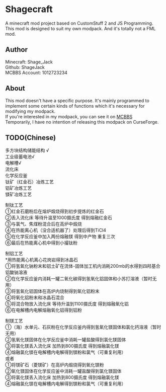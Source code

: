 # Shagecraft
A minecraft mod project based on CustomStuff 2 and JS Programming.<br>This mod is designed to suit my own modpack. And it's totally not a FML mod.

## Author
Minecraft: Shage_Jack<br>Github: ShageJack<br>MCBBS Account: 1012723234

## About

This mod doesn't have a specific purpose. It's mainly programmed to implement some certain kinds of functions which it's necessary for modifying my modpack.<br>If you're interested in my modpack, you can see it on [MCBBS](http://www.mcbbs.net/thread-819462-1-1.html)<br>Temporarily, I have no intention of releasing this modpack on CurseForge.

## TODO(Chinese)

多方块结构储能结构 √<br>工业级蓄电池√<br>电解槽√<br>流化床 <br>化学反应釜<br>钛矿（红金石）冶炼工艺<br>铝矿冶炼工艺<br>镁矿冶炼工艺<br>

制钛工艺 <br>①红金石磨粉后在熔炉煅烧得到初步提炼的红金石<br>②丢入流化床 等待升温至1000摄氏度 得到熔融红金石<br>③与氯气、焦煤粉混合后在高炉中煅烧<br> ④在热能离心机（没合适机器了）处理后得到TiCl4  <br>⑤在化学反应釜中加入两份熔融镁 得到中产物 重复三次 <br>⑥最后在热能离心机中得到小撮钛粉

制铝工艺<br>*用热能离心机离心花岗岩得到冰晶石<br>①将氢氧化钠粉末和铝土矿在流体-固体加工机内消耗200mb的水得到四羟基合铝酸钠溶液<br>②在化学反应釜内消耗一罐二氧化碳得到氢氧化铝固体和小苏打溶液（暂时无用）<br>③将氢氧化铝固体在高炉内烧制得到氧化铝粉末<br>④将氧化铝粉末和冰晶石混合<br>⑤将混合物放入流化床 等待升温到1100摄氏度 得到熔融氧化铝<br>⑥在电解槽内电解熔融氧化铝得到铝粉<br>

制镁工艺<br>①（海）水单元、石灰粉在化学反应釜内得到氢氧化镁固体和氯化钙溶液（暂时无用）<br>②氢氧化镁固体在化学反应釜中消耗一罐盐酸得到氯化镁固体<br>③将氯化镁丢入流化床 加热到800摄氏度 得到熔融氯化镁<br>④熔融氯化镁在电解槽内电解得到镁粉和氯气（可重复利用）<br>或者<br>①将镁矿石（菱镁矿）在高炉内煅烧得到氧化镁粉<br>②氧化镁固体在化学反应釜中消耗一罐盐酸得到氯化镁固体<br>③将氯化镁丢入流化床 加热到800摄氏度 得到熔融氯化镁<br>④熔融氯化镁在电解槽内电解得到镁粉和氯气（可重复利用）